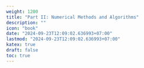 ```yaml
---
weight: 1200
title: "Part II: Numerical Methods and Algorithms"
description: ""
icon: "book"
date: "2024-09-23T12:09:02.636993+07:00"
lastmod: "2024-09-23T12:09:02.636993+07:00"
katex: true
draft: false
toc: true
---
```

